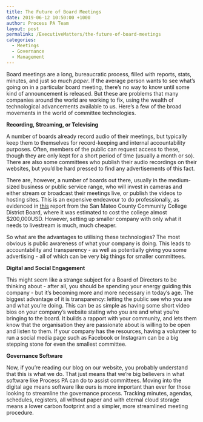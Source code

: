 ```yaml
---
title: The Future of Board Meetings
date: 2019-06-12 10:50:00 +1000
author: Process PA Team
layout: post
permalink: /ExecutiveMatters/the-future-of-board-meetings
categories:
  - Meetings
  - Governance
  - Management
---
```


Board meetings are a long, bureaucratic process, filled with reports, stats, minutes, and just so much *paper*. If the average person wants to see what’s going on in a particular board meeting, there’s no way to know until some kind of announcement is released. But these are problems that many companies around the world are working to fix, using the wealth of technological advancements available to us. Here’s a few of the broad movements in the world of committee technologies.

**Recording, Streaming, or Televising**

A number of boards already record audio of their meetings, but typically keep them to themselves for record-keeping and internal accountability purposes. Often, members of the public can request access to these, though they are only kept for a short period of time (usually a month or so). There are also some committees who publish their audio recordings on their websites, but you’d be hard pressed to find any advertisements of this fact.

There are, however, a number of boards out there, usually in the medium-sized business or public service range, who will invest in cameras and either stream or broadcast their meetings live, or publish the videos to hosting sites. This is an expensive endeavour to do professionally, as evidenced in [this](https://downloads.smccd.edu/file?s=/sites/downloads/BoT&amp;du=/sites/downloads/BoT/Packets/2019-06-12Packet.pdf) report from the San Mateo County Community College District Board, where it was estimated to cost the college almost $200,000USD. However, setting up smaller company with only what it needs to livestream is much, much cheaper.

So what are the advantages to utilising these technologies? The most obvious is public awareness of what your company is doing. This leads to accountability and transparency - as well as potentially giving you some advertising - all of which can be very big things for smaller committees.

**Digital and Social Engagement**

This might seem like a strange subject for a Board of Directors to be thinking about - after all, you should be spending your energy guiding this company - but it’s becoming more and more necessary in today’s age. The biggest advantage of it is transparency: letting the public see who you are and what you’re doing. This can be as simple as having some short video bios on your company’s website stating who you are and what you’re bringing to the board. It builds a rapport with your community, and lets them know that the organisation they are passionate about is willing to be open and listen to them. If your company has the resources, having a volunteer to run a social media page such as Facebook or Instagram can be a big stepping stone for even the smallest committee.

**Governance Software**

Now, if you’re reading our blog on our website, you probably understand that this is what we do. That just means that we’re big believers in what software like Process PA can do to assist committees. Moving into the digital age means software like ours is more important than ever for those looking to streamline the governance process. Tracking minutes, agendas, schedules, registers, all without paper and with eternal cloud storage means a lower carbon footprint and a simpler, more streamlined meeting procedure.